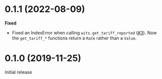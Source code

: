 0.1.1 (2022-08-09)
==================

**Fixed**
- Fixed an IndexError when calling `wits.get_tariff_reported` ([#3](https://github.com/mwouts/world_trade_data/issues/3)). Now the `get_tariff_*` functions return a `Rate` rather than a `Value`.


0.1.0 (2019-11-25)
==================

Initial release
